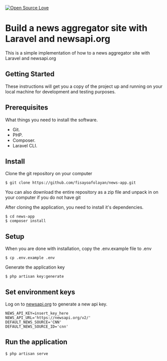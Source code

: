 [![Open Source Love](https://badges.frapsoft.com/os/v1/open-source.svg?v=103)](https://github.com/ellerbrock/open-source-badges/)

# Build a news aggregator site with Laravel and newsapi.org  

This is a simple implementation of how to a news aggregator site with Laravel and newsapi.org


## Getting Started
These instructions will get you a copy of the project up and running on your local machine for development and testing purposes.

## Prerequisites
What things you need to install the software.

- Git.
- PHP.
- Composer.
- Laravel CLI.

## Install
Clone the git repository on your computer
```
$ git clone https://github.com/fisayoafolayan/news-app.git
```
You can also download the entire repository as a zip file and unpack in on your computer if you do not have git

After cloning the application, you need to install it's dependencies.
```
$ cd news-app
$ composer install
```

## Setup
When you are done with installation, copy the .env.example file to .env
```
$ cp .env.example .env
```

Generate the application key
```
$ php artisan key:generate
```

## Set environment keys
Log on to [newsapi.org](https://newsapi.org/) to generate a new api key.
```
NEWS_API_KEY=insert_key_here
NEWS_API_URL='https://newsapi.org/v2/'
DEFAULT_NEWS_SOURCE='CNN'
DEFAULT_NEWS_SOURCE_ID='cnn'
```

## Run the application
```
$ php artisan serve
```



